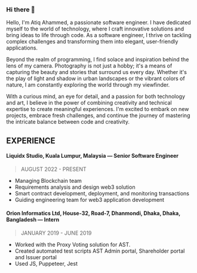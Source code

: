 ### Hi there 👋

Hello, I'm Atiq Ahammed, a passionate software engineer. I have dedicated myself to the world of technology, where I craft innovative solutions and bring ideas to life through code. As a software engineer, I thrive on tackling complex challenges and transforming them into elegant, user-friendly applications.

Beyond the realm of programming, I find solace and inspiration behind the lens of my camera. Photography is not just a hobby; it's a means of capturing the beauty and stories that surround us every day. Whether it's the play of light and shadow in urban landscapes or the vibrant colors of nature, I am constantly exploring the world through my viewfinder.

With a curious mind, an eye for detail, and a passion for both technology and art, I believe in the power of combining creativity and technical expertise to create meaningful experiences. I'm excited to embark on new projects, embrace fresh challenges, and continue the journey of mastering the intricate balance between code and creativity.

## EXPERIENCE
#### Liquidx Studio, Kuala Lumpur, Malaysia — Senior Software Engineer
> AUGUST 2022 - PRESENT
- Managing Blockchain team
- Requirements analysis and design web3 solution
- Smart contract development, deployment, and monitoring transactions
- Guiding engineering team for web3 application development

#### Orion Informatics Ltd, House-32, Road-7, Dhanmondi, Dhaka, Dhaka, Bangladesh — Intern
> JANUARY 2019 - JUNE 2019
- Worked with the Proxy Voting solution for AST.
- Created automated test scripts AST Admin portal, Shareholder portal and Issuer portal
- Used JS, Puppeteer, Jest

